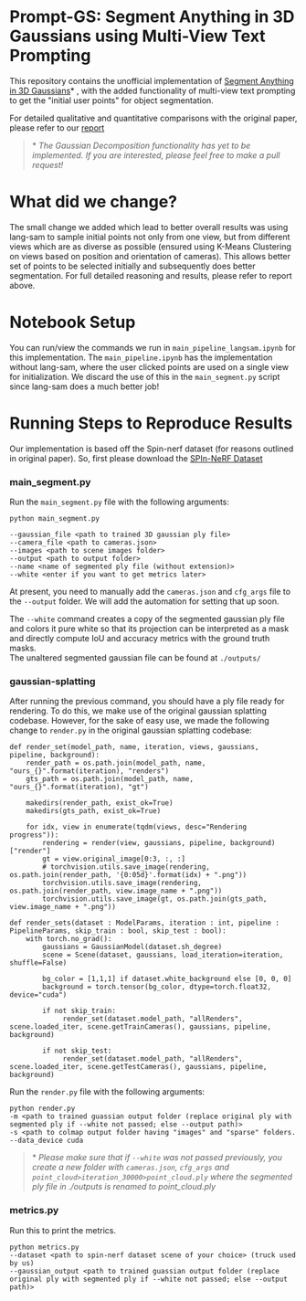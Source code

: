 # Prompt-GS: Segment Anything in 3D Gaussians using Multi-View Text Prompting 

This repository contains the unofficial implementation of [Segment Anything in 3D Gaussians](https://arxiv.org/abs/2401.17857)* , with the added functionality of multi-view text prompting to get the "initial user points" for object segmentation. 

For detailed qualitative and quantitative comparisons with the original paper, please refer to our [report](https://drive.google.com/file/d/1i6wGrMlp3WK64zs21UmKRM7YhhdSrIWT/view?usp=sharing) 

> \* _The Gaussian Decomposition functionality has yet to be implemented. If you are interested, please feel free to make a pull request!_  

# What did we change? 

The small change we added which lead to better overall results was using lang-sam to sample initial points not only from one view, but from different views which are as diverse as possible (ensured using K-Means Clustering on views based on position and orientation of cameras). 
This allows better set of points to be selected initially and subsequently does better segmentation. For full detailed reasoning and results, please refer to report above. 

# Notebook Setup 

You can run/view the commands we run in `main_pipeline_langsam.ipynb` for this implementation. The `main_pipeline.ipynb` has the implementation without lang-sam, where the user clicked points are used on a single view for initialization. We discard the use of this in the `main_segment.py` script since lang-sam does a much better job!

# Running Steps to Reproduce Results  

Our implementation is based off the Spin-nerf dataset (for reasons outlined in original paper). So, first please download the [SPIn-NeRF Dataset](https://drive.google.com/drive/folders/1N7D4-6IutYD40v9lfXGSVbWrd47UdJEC) 

### main_segment.py

Run the `main_segment.py` file with the following arguments: 

```
python main_segment.py

--gaussian_file <path to trained 3D gaussian ply file>
--camera_file <path to cameras.json>
--images <path to scene images folder>
--output <path to output folder>
--name <name of segmented ply file (without extension)>
--white <enter if you want to get metrics later> 
```

At present, you need to manually add the `cameras.json` and `cfg_args` file to the `--output` folder. We will add the automation for setting that up soon.  

The `--white` command creates a copy of the segmented gaussian ply file and colors it pure white so that its projection can be interpreted as a mask and directly compute IoU and accuracy metrics with the ground truth masks.  
The unaltered segmented gaussian file can be found at `./outputs/`

### gaussian-splatting 

After running the previous command, you should have a ply file ready for rendering. To do this, we make use of the original gaussian splatting codebase. However, for the sake of easy use, we made the following change to `render.py` in the original gaussian splatting codebase: 

```
def render_set(model_path, name, iteration, views, gaussians, pipeline, background):
    render_path = os.path.join(model_path, name, "ours_{}".format(iteration), "renders")
    gts_path = os.path.join(model_path, name, "ours_{}".format(iteration), "gt")

    makedirs(render_path, exist_ok=True)
    makedirs(gts_path, exist_ok=True)

    for idx, view in enumerate(tqdm(views, desc="Rendering progress")):
        rendering = render(view, gaussians, pipeline, background)["render"]
        gt = view.original_image[0:3, :, :]
        # torchvision.utils.save_image(rendering, os.path.join(render_path, '{0:05d}'.format(idx) + ".png"))
        torchvision.utils.save_image(rendering, os.path.join(render_path, view.image_name + ".png"))
        torchvision.utils.save_image(gt, os.path.join(gts_path, view.image_name + ".png"))

def render_sets(dataset : ModelParams, iteration : int, pipeline : PipelineParams, skip_train : bool, skip_test : bool):
    with torch.no_grad():
        gaussians = GaussianModel(dataset.sh_degree)
        scene = Scene(dataset, gaussians, load_iteration=iteration, shuffle=False)

        bg_color = [1,1,1] if dataset.white_background else [0, 0, 0]
        background = torch.tensor(bg_color, dtype=torch.float32, device="cuda")

        if not skip_train:
             render_set(dataset.model_path, "allRenders", scene.loaded_iter, scene.getTrainCameras(), gaussians, pipeline, background)

        if not skip_test:
             render_set(dataset.model_path, "allRenders", scene.loaded_iter, scene.getTestCameras(), gaussians, pipeline, background)

```

Run the `render.py` file with the following arguments: 

```
python render.py 
-m <path to trained guassian output folder (replace original ply with segmented ply if --white not passed; else --output path)>  
-s <path to colmap output folder having "images" and "sparse" folders.  
--data_device cuda 
```

> \* _Please make sure that if `--white` was not passed previously, you create a new folder with `cameras.json`, `cfg_args` and `point_cloud>iteration_30000>point_cloud.ply` where the segmented ply file in ./outputs is renamed to point_cloud.ply_ 

### metrics.py 

Run this to print the metrics. 

```
python metrics.py
--dataset <path to spin-nerf dataset scene of your choice> (truck used by us)
--gaussian_output <path to trained guassian output folder (replace original ply with segmented ply if --white not passed; else --output path)>
``` 
